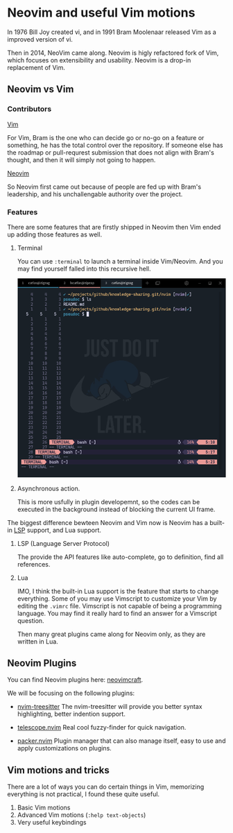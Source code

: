 # Neovim and useful Vim motions

In 1976 Bill Joy created vi, and in 1991 Bram Moolenaar released Vim as a
improved version of vi.

Then in 2014, NeoVim came along. Neovim is higly refactored fork of Vim,
which focuses on extensibility and usability. Neovim is a drop-in replacement
of Vim.

## Neovim vs Vim

### Contributors

[Vim](https://github.com/vim/vim/graphs/contributors)

For Vim, Bram is the one who can decide go or no-go on a feature or something,
he has the total control over the repository. If someone else has the roadmap
or pull-requrest submission that does not align with Bram's thought, and then
it will simply not going to happen.

[Neovim](https://github.com/neovim/neovim/graphs/contributors)

So Neovim first came out because of people are fed up with Bram's leadership,
and his unchallengable authority over the project.

### Features

There are some features that are firstly shipped in Neovim then Vim ended up
adding those features as well.

1. Terminal

    You can use `:terminal` to launch a terminal inside Vim/Neovim. And you may
    find yourself falled into this recursive hell.

    ![img](assets/vim-term.png)

1. Asynchronous action.

    This is more usfully in plugin developemnt, so the codes can be executed in
    the background instead of blocking the current UI frame.

The biggest difference bewteen Neovim and Vim now is Neovim has a built-in
[LSP](https://microsoft.github.io/language-server-protocol/) support, and Lua
support.

1. LSP (Language Server Protocol)

    The provide the API features like auto-complete, go to definition, find all
    references.

1. Lua

    IMO, I think the built-in Lua support is the feature that starts to change
    everything. Some of you may use Vimscript to customize your Vim by editing
    the `.vimrc` file. Vimscript is not capable of being a programming language.
    You may find it really hard to find an answer for a Vimscript question.
    
    Then many great plugins came along for Neovim only, as they are written in Lua.

## Neovim Plugins

You can find Neovim plugins here: [neovimcraft](https://neovimcraft.com/).

We will be focusing on the following plugins:

- [nvim-treesitter](https://github.com/nvim-treesitter/nvim-treesitter)
    The nvim-treesitter will provide you better syntax highlighting, better indention support.

- [telescope.nvim](https://github.com/nvim-telescope/telescope.nvim)
    Real cool fuzzy-finder for quick navigation.
    
- [packer.nvim](https://github.com/wbthomason/packer.nvim)
    Plugin manager that can also manage itself, easy to use and apply customizations on plugins.

## Vim motions and tricks

There are a lot of ways you can do certain things in Vim, memorizing everything is not
practical, I found these quite useful.

1. Basic Vim motions
1. Advanced Vim motions (`:help text-objects`)
1. Very useful keybindings
